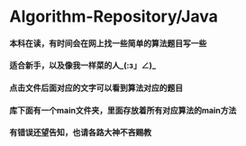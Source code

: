 # Algorithm-Repository/Java
#### 本科在读，有时间会在网上找一些简单的算法题目写一些
#### 适合新手，以及像我一样菜的人_(:з」∠)_
#### 点击文件后面对应的文字可以看到算法对应的题目
#### 库下面有一个main文件夹，里面存放着所有对应算法的main方法
#### 有错误还望告知，也请各路大神不吝赐教
